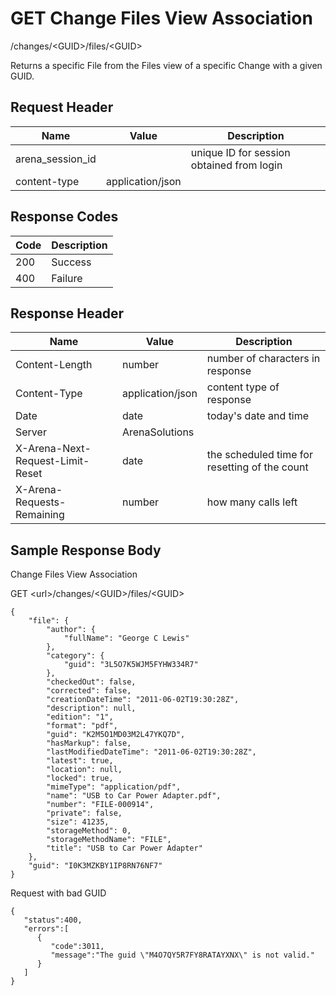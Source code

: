 # GET Change Files View Association


/changes/&lt;GUID&gt;/files/&lt;GUID&gt;

Returns a  specific File from the Files view of a specific Change with a given GUID.

## Request Header

| Name<br> | Value<br> | Description<br> |
|  --- |  --- |  --- | 
| arena_session_id<br> |   | unique ID for session obtained from login<br> |
| content\-type<br> | application/json<br> |   |

## Response Codes

| Code<br> | Description<br> |
|  --- |  --- | 
| 200<br> | Success<br> |
| 400<br> | Failure<br> |

## Response Header

| Name<br> | Value<br> | Description<br> |
|  --- |  --- |  --- | 
| Content\-Length<br> | number<br> | number of characters in response<br> |
| Content\-Type<br> | application/json<br> | content type of response<br> |
| Date<br> | date<br> | today's date and time<br> |
| Server<br> | ArenaSolutions<br> |   |
| X\-Arena\-Next\-Request\-Limit\-Reset<br> | date<br> | the scheduled time for resetting of the count<br> |
| X\-Arena\-Requests\-Remaining<br> | number<br> | how many calls left<br> |

## Sample Response Body
Change Files View  Association



GET &lt;url&gt;/changes/&lt;GUID&gt;/files/&lt;GUID&gt;

```
{
    "file": {
        "author": {
            "fullName": "George C Lewis"
        },
        "category": {
            "guid": "3L5O7K5WJM5FYHW334R7"
        },
        "checkedOut": false,
        "corrected": false,
        "creationDateTime": "2011-06-02T19:30:28Z",
        "description": null,
        "edition": "1",
        "format": "pdf",
        "guid": "K2M5O1MD03M2L47YKQ7D",
        "hasMarkup": false,
        "lastModifiedDateTime": "2011-06-02T19:30:28Z",
        "latest": true,
        "location": null,
        "locked": true,
        "mimeType": "application/pdf",
        "name": "USB to Car Power Adapter.pdf",
        "number": "FILE-000914",
        "private": false,
        "size": 41235,
        "storageMethod": 0,
        "storageMethodName": "FILE",
        "title": "USB to Car Power Adapter"
    },
    "guid": "I0K3MZKBY1IP8RN76NF7"
}
```
Request with bad GUID

```
{  
   "status":400,
   "errors":[  
      {  
         "code":3011,
         "message":"The guid \"M4O7QY5R7FY8RATAYXNX\" is not valid."
      }
   ]
}
```
